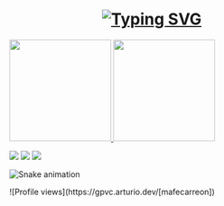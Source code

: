 <h1 align="center">
<a href="https://git.io/typing-svg"><img src="https://readme-typing-svg.demolab.com?font=Manrope&weight=500&size=40&duration=1&pause=1000&color=179C1E&center=falso&vCenter=falso&repeat=verdadeiro&width=500&height=100&lines=Maria+Fernanda+Carreon" alt="Typing SVG" /></a>
  </a>
</h1>


 <div>
   <a href="https://github.com/mafecarreon">
   <img height="180em" src="https://github-readme-stats.vercel.app/api?username=mafecarreon&show_icons=true&theme=dark&include_all_commits=true&count_private=true"/>
   <img height="180em" src="https://github-readme-stats.vercel.app/api/top-langs/?username=mafecarreon&layout=compact&langs_count=6&theme=dark"/>


 
 <br>

 
<div> 

  <a href="https://instagram.com/mafe.carreon" target="_blank"><img src="https://img.shields.io/badge/-Instagram-%23E4405F?style=for-the-badge&logo=instagram&logoColor=white" target="_blank"></a>
  <a href="mailto:mafecarreon19@gmail.com" ><img src="https://img.shields.io/badge/-Gmail-%23333?style=for-the-badge&logo=gmail&logoColor=white" target="_blank"></a>
  <a href="https://www.linkedin.com/in/maria-fernanda-carreon-candellero" target="_blank"><img src="https://img.shields.io/badge/-LinkedIn-%230077B5?style=for-the-badge&logo=linkedin&logoColor=white" target="_blank"></a> 
 
  ![Snake animation](https://github.com/mafecarreon/mafecarreon/blob/output/github-contribution-grid-snake.svg)

</div>
![Profile views](https://gpvc.arturio.dev/[mafecarreon])
